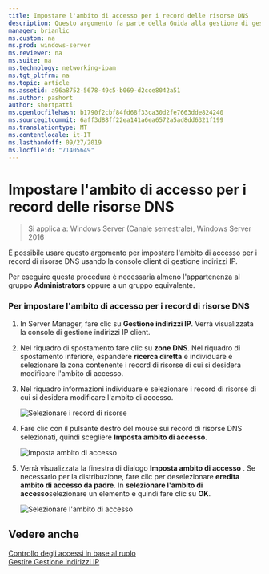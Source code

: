 ```yaml
---
title: Impostare l'ambito di accesso per i record delle risorse DNS
description: Questo argomento fa parte della Guida alla gestione di gestione indirizzi IP in Windows Server 2016.
manager: brianlic
ms.custom: na
ms.prod: windows-server
ms.reviewer: na
ms.suite: na
ms.technology: networking-ipam
ms.tgt_pltfrm: na
ms.topic: article
ms.assetid: a96a8752-5678-49c5-b069-d2cce8042a51
ms.author: pashort
author: shortpatti
ms.openlocfilehash: b1790f2cbf84fd68f33ca30d2fe7663dde824240
ms.sourcegitcommit: 6aff3d88ff22ea141a6ea6572a5ad8dd6321f199
ms.translationtype: MT
ms.contentlocale: it-IT
ms.lasthandoff: 09/27/2019
ms.locfileid: "71405649"
---
```

# <a name="set-access-scope-for-dns-resource-records"></a>Impostare l'ambito di accesso per i record delle risorse DNS

>Si applica a: Windows Server (Canale semestrale), Windows Server 2016

È possibile usare questo argomento per impostare l'ambito di accesso per i record di risorse DNS usando la console client di gestione indirizzi IP.  
  
Per eseguire questa procedura è necessaria almeno l'appartenenza al gruppo **Administrators** oppure a un gruppo equivalente.  
  
### <a name="to-set-access-scope-for-dns-resource-records"></a>Per impostare l'ambito di accesso per i record di risorse DNS  
  
1.  In Server Manager, fare clic su  **Gestione indirizzi IP**. Verrà visualizzata la console di gestione indirizzi IP client.  
  
2.  Nel riquadro di spostamento fare clic su **zone DNS**.  Nel riquadro di spostamento inferiore, espandere **ricerca diretta** e individuare e selezionare la zona contenente i record di risorse di cui si desidera modificare l'ambito di accesso.  
  
3.  Nel riquadro informazioni individuare e selezionare i record di risorse di cui si desidera modificare l'ambito di accesso.  
  
    ![Selezionare i record di risorse](../../media/Set-Access-Scope-for-DNS-Resource-Records/ipam_RestrictUserToRRControl_02.jpg)  
  
4.  Fare clic con il pulsante destro del mouse sui record di risorse DNS selezionati, quindi scegliere **Imposta ambito di accesso**.  
  
    ![Imposta ambito di accesso](../../media/Set-Access-Scope-for-DNS-Resource-Records/ipam_RestrictUserToRRControl_03.jpg)  
  
5.  Verrà visualizzata la finestra di dialogo **Imposta ambito di accesso** . Se necessario per la distribuzione, fare clic per deselezionare **eredita ambito di accesso da padre**. In **selezionare l'ambito di accesso**selezionare un elemento e quindi fare clic su **OK**.  
  
    ![Selezionare l'ambito di accesso](../../media/Set-Access-Scope-for-DNS-Resource-Records/ipam_RestrictUserToRRControl_04.jpg)  
  
## <a name="see-also"></a>Vedere anche  
[Controllo degli accessi in base al ruolo](Role-based-Access-Control.md)  
[Gestire Gestione indirizzi IP](Manage-IPAM.md)  
  


